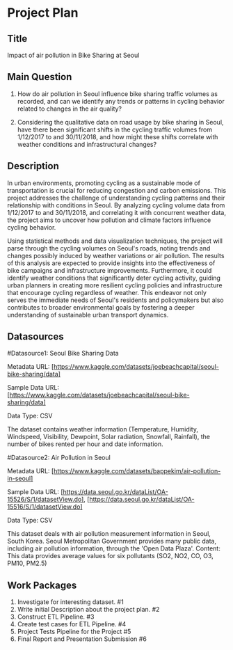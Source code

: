 # Project Plan

## Title
Impact of air pollution in Bike Sharing at Seoul

## Main Question

1. How do air pollution in Seoul influence bike sharing traffic volumes as recorded, and can we identify any trends or patterns in cycling behavior related to changes in the air quality?

2. Considering the qualitative data on road usage by bike sharing in Seoul, have there been significant shifts in the cycling traffic volumes from 1/12/2017 to and 30/11/2018, and how might these shifts correlate with weather conditions and infrastructural changes?

## Description
In urban environments, promoting cycling as a sustainable mode of transportation is crucial for reducing congestion and carbon emissions. This project addresses the challenge of understanding cycling patterns and their relationship with conditions in Seoul. By analyzing cycling volume data from 1/12/2017 to and 30/11/2018, and correlating it with concurrent weather data, the project aims to uncover how pollution and climate factors influence cycling behavior.

Using statistical methods and data visualization techniques, the project will parse through the cycling volumes on Seoul's roads, noting trends and changes possibly induced by weather variations or air pollution. The results of this analysis are expected to provide insights into the effectiveness of bike campaigns and infrastructure improvements. Furthermore, it could identify weather conditions that significantly deter cycling activity, guiding urban planners in creating more resilient cycling policies and infrastructure that encourage cycling regardless of weather. This endeavor not only serves the immediate needs of Seoul's residents and policymakers but also contributes to broader environmental goals by fostering a deeper understanding of sustainable urban transport dynamics.

## Datasources



#Datasource1: Seoul Bike Sharing Data

Metadata URL: [https://www.kaggle.com/datasets/joebeachcapital/seoul-bike-sharing/data]

Sample Data URL: [https://www.kaggle.com/datasets/joebeachcapital/seoul-bike-sharing/data]

Data Type: CSV

The dataset contains weather information (Temperature, Humidity, Windspeed, Visibility, Dewpoint, Solar radiation, Snowfall, Rainfall), the number of bikes rented per hour and date information.


#Datasource2: Air Pollution in Seoul

Metadata URL: [https://www.kaggle.com/datasets/bappekim/air-pollution-in-seoul]

Sample Data URL: [https://data.seoul.go.kr/dataList/OA-15526/S/1/datasetView.do], [https://data.seoul.go.kr/dataList/OA-15516/S/1/datasetView.do]

Data Type: CSV

This dataset deals with air pollution measurement information in Seoul, South Korea.
Seoul Metropolitan Government provides many public data, including air pollution information, through the 'Open Data Plaza'.
Content: This data provides average values for six pollutants (SO2, NO2, CO, O3, PM10, PM2.5)

## Work Packages

1. Investigate for interesting dataset. #1
2. Write initial Description about the project plan. #2
3. Construct ETL Pipeline. #3
4. Create test cases for ETL Pipeline. #4
5. Project Tests Pipeline for the Project #5
6. Final Report and Presentation Submission #6
